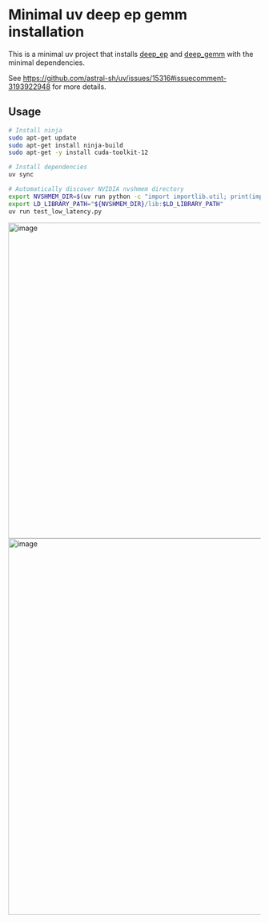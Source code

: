 # Minimal uv deep ep gemm installation

This is a minimal uv project that installs [deep_ep](https://github.com/deepseek-ai/DeepEP) and [deep_gemm](https://github.com/deepseek-ai/DeepGEMM) with the minimal dependencies.

See https://github.com/astral-sh/uv/issues/15316#issuecomment-3193922948 for more details.

## Usage

```bash
# Install ninja
sudo apt-get update
sudo apt-get install ninja-build
sudo apt-get -y install cuda-toolkit-12

# Install dependencies
uv sync

# Automatically discover NVIDIA nvshmem directory
export NVSHMEM_DIR=$(uv run python -c "import importlib.util; print(importlib.util.find_spec('nvidia.nvshmem').submodule_search_locations[0])")  # Use for DeepEP installation
export LD_LIBRARY_PATH="${NVSHMEM_DIR}/lib:$LD_LIBRARY_PATH"
uv run test_low_latency.py
```

<img width="675" height="630" alt="image" src="https://github.com/user-attachments/assets/93787a01-3dcd-400e-b723-e24d36efd6be" />

<img width="1361" height="751" alt="image" src="https://github.com/user-attachments/assets/e67322b5-03b5-4247-b55c-e7ff5f970351" />
